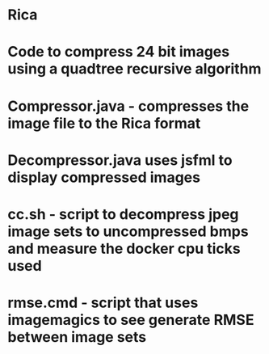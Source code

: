 # Rica
# 
#
# Code to compress 24 bit images using a quadtree recursive algorithm
# Compressor.java  - compresses the image file to the Rica format
# Decompressor.java uses jsfml to display compressed images
# cc.sh - script to decompress jpeg image sets to uncompressed bmps and measure the docker cpu ticks used
# rmse.cmd - script that uses imagemagics to see generate RMSE between image sets
#
#
#
#

